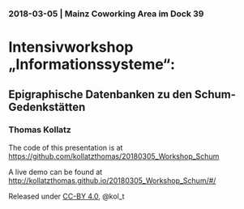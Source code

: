 ### 2018-03-05 | Mainz Coworking Area im Dock 39

# Intensivworkshop „Informationssysteme“:

## Epigraphische Datenbanken zu den Schum-Gedenkstätten

### Thomas Kollatz



The code of this presentation is at https://github.com/kollatzthomas/20180305_Workshop_Schum

A live demo can be found at http://kollatzthomas.github.io/20180305_Workshop_Schum/#/

Released under [CC-BY 4.0](https://creativecommons.org/licenses/by/4.0/), @kol_t
